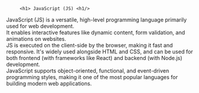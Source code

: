          <h1> JavaScript (JS) <h1/>
JavaScript (JS) is a versatile, high-level programming language primarily used for web development.
    <br/>
It enables interactive features like dynamic content, form validation, and animations on websites. 
  <br/>
JS is executed on the client-side by the browser, making it fast and responsive. It's widely used alongside HTML and CSS, and can be used for both frontend (with frameworks like React) and backend (with Node.js) development.
  <br/>
JavaScript supports object-oriented, functional, and event-driven programming styles, making it one of the most popular languages for building modern web applications.
